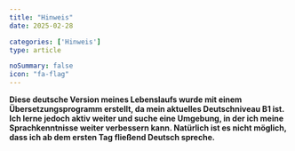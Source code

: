 ```yaml
---
title: "Hinweis"
date: 2025-02-28

categories: ['Hinweis']
type: article

noSummary: false
icon: "fa-flag"
---
```

**Diese deutsche Version meines Lebenslaufs wurde mit einem Übersetzungsprogramm erstellt, da mein aktuelles Deutschniveau B1 ist. Ich lerne jedoch aktiv weiter und suche eine Umgebung, in der ich meine Sprachkenntnisse weiter verbessern kann. Natürlich ist es nicht möglich, dass ich ab dem ersten Tag fließend Deutsch spreche.**
